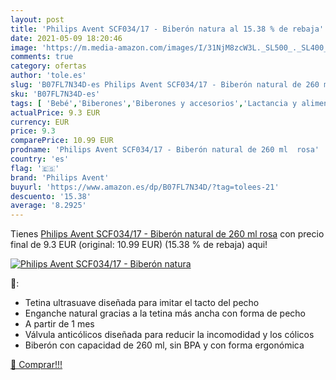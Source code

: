 ```yaml
---
layout: post
title: 'Philips Avent SCF034/17 - Biberón natura al 15.38 % de rebaja'
date: 2021-05-09 18:20:46
image: 'https://m.media-amazon.com/images/I/31NjM8zcW3L._SL500_._SL400_.jpg'
comments: true
category: ofertas
author: 'tole.es'
slug: 'B07FL7N34D-es Philips Avent SCF034/17 - Biberón natural de 260 ml rosa'
sku: 'B07FL7N34D-es'
tags: [ 'Bebé','Biberones','Biberones y accesorios','Lactancia y alimentación','avent','biberón','philips avent', ]
actualPrice: 9.3 EUR
currency: EUR
price: 9.3
comparePrice: 10.99 EUR
prodname: 'Philips Avent SCF034/17 - Biberón natural de 260 ml  rosa'
country: 'es'
flag: '🇪🇸'
brand: 'Philips Avent'
buyurl: 'https://www.amazon.es/dp/B07FL7N34D/?tag=tolees-21'
descuento: '15.38'
average: '8.2925'
---
```


Tienes [Philips Avent SCF034/17 - Biberón natural de 260 ml  rosa](https://www.amazon.es/dp/B07FL7N34D/?tag=tolees-21) con precio final de  9.3 EUR (original: 10.99 EUR) (15.38 %  de rebaja) aqui!

[![Philips Avent SCF034/17 - Biberón natura](https://m.media-amazon.com/images/I/31NjM8zcW3L._SL500_._SL400_.jpg)](https://www.amazon.es/dp/B07FL7N34D/?tag=tolees-21)

🔎:

- Tetina ultrasuave diseñada para imitar el tacto del pecho
- Enganche natural gracias a la tetina más ancha con forma de pecho
- A partir de 1 mes
- Válvula anticólicos diseñada para reducir la incomodidad y los cólicos
- Biberón con capacidad de 260 ml, sin BPA y con forma ergonómica

[🛒 Comprar!!!](https://www.amazon.es/dp/B07FL7N34D/?tag=tolees-21)
